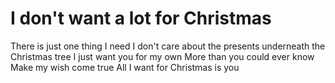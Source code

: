 # I don't want a lot for Christmas
There is just one thing I need
I don't care about the presents underneath the Christmas tree
I just want you for my own
More than you could ever know
Make my wish come true
All I want for Christmas is you
